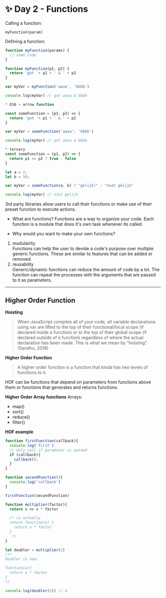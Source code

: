 # ✨ Day 2 - Functions

Calling a function: 
```
myFunction(param)
```

Defining a function: 
```js 
function myFunction(params) {
  // some code
}
```

```js
function myFunction(p1, p2) {
  return 'got '+ p1 + ' & ' + p2
}

var myVar = myFunction('aaaa', 'bbbb')

console.log(myVar) // got aaaa & bbbb
```

```js
* ES6 + arrow function

const someFunction = (p1, p2) => {
  return 'got '+ p1 + ' & ' + p2
}

var myVar = someFunction('aaaa', 'bbbb')

console.log(myVar) // got aaaa & bbbb
```

```js
* ternary
const someFunction = (p1, p2) => {
  return p1 == p2 ? true : false
}

let a = 2;
let b = 10;

var myVar = someFunction(a, b) ? "gelijk!" : "niet gelijk"

console.log(myVar) // niet gelijk
```

3rd party libraries allow users to call their functions or make use of their preset function to execute actions.

* What are functions?
Functions are a way to organize your code. Each function is a module that does it's own task whenever its called.

* Why would you want to make your own functions?
 1. mudulairity \
Functions can help the user to devide a code's purpose over multiple generic functions. These are similar to features that can be added or removed.
 2. reusability  
Generic/dynamic functions can reduce the amount of code by a lot. The function can repeat the processes with the arguments that are passed to it as parameters. 
---
## Higher Order Function

**Hoisting**
>When JavaScript compiles all of your code, all variable declarations using var are lifted to the top of their functional/local scope (if declared inside a function) or to the top of their global scope (if declared outside of a function) regardless of where the actual declaration has been made. This is what we mean by “hoisting”. (Sandhu, 2018)

**Higher Order Function**
>A higher order function is a function that kinda has two levels of functions to it.

HOF can be functions that depend on parameters from functions above them or functions that generates and returns functions.

**Higher Order Array functions**
Arrays: 
* map()
* sort()
* reduce()
* filter()

**HOF example**
```js
function firstFunction(callback){
  console.log('first')
  // only call if paramater is passed
  if (callback){
    callback();
  }
}

function secondFunction(){
  console.log('callback')
}

firstFunction(secondFunction)
```


```js
function multiplier(factor){
  return x => x * factor

  /* is actually
  return function(x) {
    return x * factor
  }
   */
}

let doubler = multiplier(2)
/**
doubler is now:

function(x){ 
  return x * factor
}
*/

console.log(doubler(2)) // 4

```